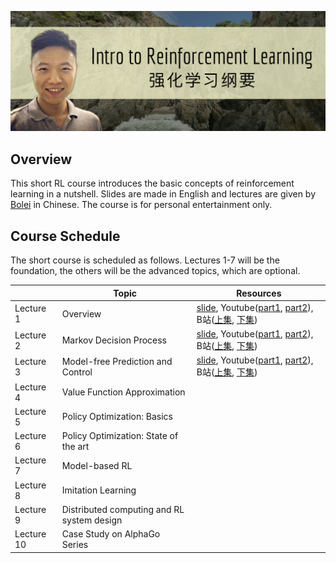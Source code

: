 ![teaser](asset/teaser.png)
## Overview
This short RL course introduces the basic concepts of reinforcement learning in a nutshell. Slides are made in English and lectures are given by [Bolei](http://bzhou.ie.cuhk.edu.hk/) in Chinese. The course is for personal entertainment only.  

## Course Schedule
The short course is scheduled as follows. Lectures 1-7 will be the foundation, the others will be the advanced topics, which are optional.

|            	| Topic                                      	| Resources 	|
|------------	|--------------------------------------------	|-----------	|
|  Lecture 1 	| Overview                                   	|[slide](lecture1.pdf), Youtube([part1](https://www.youtube.com/watch?v=IkEF4LpH5Ys), [part2](https://www.youtube.com/watch?v=Qu8CPnnwplM)), B站([上集](https://www.bilibili.com/video/BV1LE411G7Xj/), [下集](https://www.bilibili.com/video/BV1g7411Z7SJ/))  |
|  Lecture 2 	| Markov Decision Process                    	| [slide](lecture2.pdf), Youtube([part1](https://www.youtube.com/watch?v=6yE9XiIB3hQ), [part2](https://www.youtube.com/watch?v=MIZbocCu7Sk)), B站([上集](https://www.bilibili.com/video/BV1g7411m7Ms/), [下集](https://www.bilibili.com/video/BV1u7411m7rh/)) |
|  Lecture 3 	| Model-free Prediction and Control          	|  [slide](lecture2.pdf), Youtube([part1](https://www.youtube.com/watch?v=Duj1U73yHik), [part2](https://www.youtube.com/watch?v=sfkhinBjGGY)), B站([上集](https://www.bilibili.com/video/BV1N7411Q7aJ/), [下集](https://www.bilibili.com/video/BV1N7411Q7M6/)) |
|  Lecture 4 	| Value Function Approximation               	|           	|
|  Lecture 5 	| Policy Optimization: Basics                	|           	|
|  Lecture 6 	| Policy Optimization: State of the art      	|           	|
|  Lecture 7 	| Model-based RL                             	|           	|
|  Lecture 8 	| Imitation Learning                         	|           	|
| Lecture 9 	| Distributed computing and RL system design 	|           	|
| Lecture 10 	| Case Study on AlphaGo Series               	|           	|

